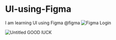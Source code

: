 # UI-using-Figma
I am learning UI using Figma @figma
![Figma Login](https://github.com/IotchulindraRai/UI-using-Figma/assets/87846923/27a378fb-51ff-4960-b93c-521cf3402abb)

![Untitled](https://github.com/IotchulindraRai/UI-using-Figma/assets/87846923/4d0055b1-b8e8-4f1b-9dca-8688b9314736)
 GOOD lUCK
